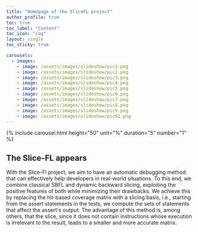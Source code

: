 ```yaml
---
title: "Homepage of the SliceFL project"
author_profile: true
toc: true
toc_label: "Content"
toc_icon: "cog"
layout: single
toc_sticky: true

carousels:
  - images: 
    - image: /assets/images/slideshow/pic1.png
    - image: /assets/images/slideshow/pic2.png
    - image: /assets/images/slideshow/pic3.png
    - image: /assets/images/slideshow/pic4.png
    - image: /assets/images/slideshow/pic5.png
    - image: /assets/images/slideshow/pic6.png
    - image: /assets/images/slideshow/pic7.png
    - image: /assets/images/slideshow/pic8.png
    - image: /assets/images/slideshow/pic9.png
    - image: /assets/images/slideshow/pic91.png    
---
```



{% include carousel.html height="50" unit="%" duration="5" number="1" %}


## The Slice-FL appears

With the Slice-Fl project, we aim to have an automatic debugging method that can effectively help developers in real-world situations. To this end, we combine classical SBFL and dynamic backward slicing, exploiting the positive features of both while minimizing their drawbacks. We achieve this by replacing the hit-based coverage matrix with a slicing basis, i.e., starting from the assert statements in the tests, we compute the sets of statements that affect the assert's output. The advantage of this method is, among others, that the slice, since it does not contain instructions whose execution is irrelevant to the result, leads to a smaller and more accurate matrix.
